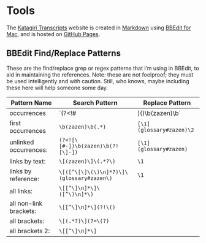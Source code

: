 <a name="0"></a>
# Tools

The [Katagiri Transcripts](https://katagiritranscripts.net) website is created in [Markdown](https://guides.github.com/features/mastering-markdown/) using [BBEdit for Mac](https://www.barebones.com/products/bbedit/), and is hosted on [GitHub Pages](https://pages.github.com).

## BBEdit Find/Replace Patterns 

These are the find/replace grep or regex patterns that I’m using in BBEdit, to aid in maintaining the references. Note: these are not foolproof; they must be used intelligently and with caution. Still, who knows, maybe including these here will help someone some day.

Pattern Name | Search Pattern | Replace Pattern 
---------------- | ----------------- | -------------------
occurrences					|	`(?<!#|\]\()\b(zazen)\b`	|	`[\1](glossary#zazen)`
first occurrences			|	`\b(zazen)\b(.*)` 	| `[\1](glossary#zazen)\2`
unlinked occurrences:	|	`(?<![\[#-])\b(zazen)\b(?![\]-])`	|	`[\1](glossary#zazen)`
links by text:				|	`\[(zazen)\]\(.*?\)`	|	`\1`
links by reference:		|	`\[([^\[\]\(\)\n]*?)\]\(glossary#zazen\)`		|	`\1`
all links: 						|	`\[[^\]\n]*\]\([^\)\n]*\)`		|
all non-link brackets:	|	`\[[^\]\n]*\](?!\()`				|
all brackets:					|	`\[(.*?)\](?=\(?)`				|
all brackets 2:				|	`\[[^\]\n]*\]`					|
